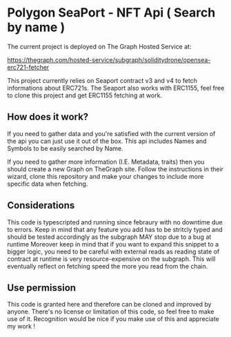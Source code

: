 # Polygon SeaPort - NFT Api ( Search by name ) 
The current project is deployed on The Graph Hosted Service at: <p/>
 https://thegraph.com/hosted-service/subgraph/soliditydrone/opensea-erc721-fetcher <p/>
This project currently relies on Seaport contract v3 and v4 to fetch informations about ERC721s. The Seaport also works with ERC1155, feel free to clone this project and get ERC1155 fetching at work.

## How does it work?
If you need to gather data and you're satisfied with the current version of the api you can just use it out of the box.
This api includes Names and Symbols to be easily searched by Name.

If you need to gather more information (I.E. Metadata, traits) then you should create a new Graph on TheGraph site.
Follow the instructions in their wizard, clone this repository and make your changes to include more specific data when fetching.

## Considerations

This code is typescripted and running since febraury with no downtime due to errors.
Keep in mind that any feature you add has to be stritcly typed and should be tested accordingly as the subgraph MAY stop due to a bug at runtime
Moreover keep in mind that if you want to expand this snippet to a bigger logic, you need to be careful with external reads as reading state of contract at runtime is very resource-expensive on the subgraph. This will eventually reflect on fetching speed the more you read from the chain. 

## Use permission
This code is granted here and therefore can be cloned and improved by anyone. There's no license or limitation of this code, so feel free to make use of it.
Recognition would be nice if you make use of this and appreciate my work !
